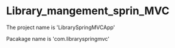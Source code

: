 # Library_mangement_sprin_MVC

The project name is 'LibrarySpringMVCApp'

Pacakage name is 'com.libraryspringmvc'
